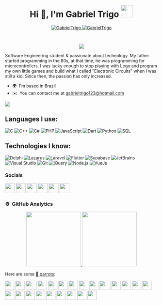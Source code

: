 <h1 align="center">Hi 👋, I'm Gabriel Trigo <img height="40" src="https://emoji.gg/assets/emoji/7333-parrotdance.gif"></h1>

<p align="center">
	<a href="https://github.com/GabrielTrigo">
		<img src="https://komarev.com/ghpvc/?username=GabrielTrigo&label=Profile%20views&color=0e75b6&style=flat" alt="GabrielTrigo" />
	</a>
	<a href="https://github.com/GabrielTrigo">
		<img src="https://img.shields.io/github/followers/GabrielTrigo?label=Followers" alt="GabrielTrigo" />
	</a>
</p>
<br/>
<p align="center">
	<a href="https://github.com/GabrielTrigo">
		<img src="https://readme-typing-svg.herokuapp.com?lines=Software+Engineering+Student;Full+Stack+Web+%26+Desktop+Developer;Freelancer;DS%20|%20AI%20|%20ML%20Enthusiastic;Always%20learning%20new%20things&center=true&width=380&height=45">
	</a>
</p>


Software Engineering student & passionate about technology. My father started programming in the 80s, at that time, he was programming for microcontrollers. I was lucky enough to stop playing with Lego and program my own little games and build what I called "Electronic Circuits" when I was still a kid. Since then, the passion has only increased.

* 🌍  I'm based in Brazil
* ✉️  You can contact me at [gabrieltrigo123@hotmail.com](mailto:gabrieltrigo123@hotmail.com)

<a href="https://www.github.com/GabrielTrigo" target="_blank" rel="noreferrer"><img
src="https://img.shields.io/github/followers/GabrielTrigo?logo=github&style=for-the-badge&color=0891b2&labelColor=1c1917" /></a>

## Languages I use:

![C](https://img.shields.io/badge/-C-000000?style=flat&logo=C)
![C++](https://img.shields.io/badge/-C++-000000?style=flat&logo=C%2B%2B&logoColor=00599C)
![C#](https://img.shields.io/badge/-C%20Sharp-000000?style=flat&logo=C%20Sharp&logoColor=239120)
![PHP](https://img.shields.io/badge/-php-000000?style=flat&logo=php&logoColor=777BB4)
![JavaScript](https://img.shields.io/badge/-JavaScript-000000?style=flat&logo=javascript)
![Dart](https://img.shields.io/badge/-Dart-000000?style=flat&logo=Dart&logoColor=0175C2)
![Python](https://img.shields.io/badge/-Python-000000?style=flat&logo=python)
![SQL](https://img.shields.io/badge/-SQL-000000?style=flat&logo=MySQL)

## Technologies I know:
![Delphi](https://img.shields.io/badge/-Delphi-000000?style=flat&logo=Delphi&logoColor=EE1F35)
![Lazarus](https://img.shields.io/badge/-Lazarus-000000?style=flat&logo=Lazarus)
![Laravel](https://img.shields.io/badge/-Laravel-000000?style=flat&logo=Laravel&logoColor=FF2D20)
![Flutter](https://img.shields.io/badge/-Flutter-000000?style=flat&logo=Flutter&logoColor=02569B)
![Supabase](https://img.shields.io/badge/-Supabase-000000?style=flat&logo=Supabase&logoColor=3ECF8E)
![JetBrains](https://img.shields.io/badge/-JetBrains-000000?style=flat&logo=JetBrains)
![Visual Studio](https://img.shields.io/badge/-Visual%20Studio-000000?style=flat&logo=Visual+Studio&logoColor=5C2D91)
![Git](https://img.shields.io/badge/-Git-000000?style=flat&logo=git&logoColor=F05032)
![jQuery](https://img.shields.io/badge/-jQuery-000000?style=flat&logo=jQuery&logoColor=0769AD)
![Node.js](https://img.shields.io/badge/-Node.js-000000?style=flat&logo=node.js&logoColor=339933)
![VueJs](https://img.shields.io/badge/-Vue.js-000000?style=flat&logo=Vue.js)


### Socials

<p align="left"> <a href="https://discord.com/users/gab.trigo#5952" target="_blank" rel="noreferrer"><img src="https://raw.githubusercontent.com/danielcranney/readme-generator/main/public/icons/socials/discord.svg" width="32" height="32" /></a> <a href="https://www.facebook.com/gabriel.trigo5454" target="_blank" rel="noreferrer"><img src="https://raw.githubusercontent.com/danielcranney/readme-generator/main/public/icons/socials/facebook.svg" width="32" height="32" /></a> <a href="https://www.github.com/GabrielTrigo" target="_blank" rel="noreferrer"><img src="https://raw.githubusercontent.com/danielcranney/readme-generator/main/public/icons/socials/github.svg" width="32" height="32" /></a> <a href="http://www.instagram.com/gatrigo" target="_blank" rel="noreferrer"><img src="https://raw.githubusercontent.com/danielcranney/readme-generator/main/public/icons/socials/instagram.svg" width="32" height="32" /></a> <a href="https://www.linkedin.com/in/gabriel-trigo-982968161" target="_blank" rel="noreferrer"><img src="https://raw.githubusercontent.com/danielcranney/readme-generator/main/public/icons/socials/linkedin.svg" width="32" height="32" /></a> <a href="https://www.youtube.com/c/GabrielTrigo" target="_blank" rel="noreferrer"><img src="https://raw.githubusercontent.com/danielcranney/readme-generator/main/public/icons/socials/youtube.svg" width="32" height="32" /></a></p>

### ⚙️ &nbsp;GitHub Analytics

<p align="center">
<a href="https://github.com/GabrielTrigo">
  <img height="180em" src="https://github-readme-stats-eight-theta.vercel.app/api?username=GabrielTrigo&show_icons=true&theme=algolia&include_all_commits=true&count_private=true"/>
  <img height="180em" src="https://github-readme-stats-eight-theta.vercel.app/api/top-langs/?username=GabrielTrigo&layout=compact&langs_count=8&theme=algolia&include_all_commits=true&count_private=true"/>
</a>
</p>

Here are some [🦜 parrots](https://cultofthepartyparrot.com):

<div>
    <img src="https://cultofthepartyparrot.com/parrots/hd/githubparrot.gif" width="30" height="30"/>
    <img src="https://cultofthepartyparrot.com/flags/hd/indiaparrot.gif" width="30" height="30"/>
    <img src="https://cultofthepartyparrot.com/parrots/asyncparrot.gif" width="36" height="30"/>    
    <img src="https://cultofthepartyparrot.com/parrots/hd/60fpsparrot.gif" width="30" height="30"/>
    <img src="https://cultofthepartyparrot.com/parrots/hd/jumpingparrot.gif" width="30" height="30"/>
    <img src="https://cultofthepartyparrot.com/parrots/hd/opensourceparrot.gif" width="30" height="30"/>
    <img src="https://cultofthepartyparrot.com/parrots/hd/dealwithitnowparrot.gif" width="30" height="30"/>
    <img src="https://cultofthepartyparrot.com/parrots/hd/hypnoparrotlight.gif" width="30" height="30"/>
    <img src="https://cultofthepartyparrot.com/parrots/databaseparrot.gif" width="30" height="30"/>
    <img src="https://cultofthepartyparrot.com/parrots/fixparrot.gif" width="36" height="30"/>
    <img src="https://cultofthepartyparrot.com/parrots/hd/laptop_parrot.gif" width="30" height="30"/>
    <img src="https://cultofthepartyparrot.com/parrots/hd/spinningparrot.gif" width="30" height="30"/>
    <img src="https://cultofthepartyparrot.com/parrots/hd/levitationparrot.gif" width="30" height="30"/>
    <img src="https://cultofthepartyparrot.com/parrots/hd/meldparrot.gif" width="30" height="30"/>
    <img src="https://cultofthepartyparrot.com/parrots/slomoparrot.gif" width="30" height="30"/>
    <img src="https://cultofthepartyparrot.com/parrots/hd/moonwalkingparrot.gif" width="30" height="30"/>
    <img src="https://cultofthepartyparrot.com/parrots/hd/stableparrot.gif" width="30" height="30"/>
    <img src="https://cultofthepartyparrot.com/parrots/hd/scienceparrot.gif" width="30" height="30"/>
    <img src="https://cultofthepartyparrot.com/parrots/hd/pirateparrot.gif" width="30" height="30"/>
    <img src="https://cultofthepartyparrot.com/parrots/hd/footballparrot.gif" width="30" height="30"/>
    <img src="https://cultofthepartyparrot.com/parrots/hd/illuminatiparrot.gif" width="30" height="30"/>
    <img src="https://cultofthepartyparrot.com/parrots/hd/hypnoparrotdark.gif" width="30" height="30"/>
    <img src="https://cultofthepartyparrot.com/parrots/hd/mustacheparrot.gif" width="30" height="30"/>
</div>
